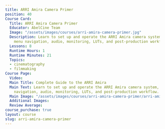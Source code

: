 ```yaml
---
title: ARRI Amira Camera Primer
position: 40
Course Card:
  Title: ARRI Amira Camera Primer
  Educator: AbelCine Team
  Image: "/assets/images/courses/arri-amira-camera-primer.jpg"
  Description: Learn to set up and operate the ARRI Amira camera system, including
    menu navigation, audio, monitoring, LUTs, and post-production workflow.
  Lessons: 8
  Runtime Hours: 1
  Runtime Minutes: 21
  Topics:
  - cinematography
  - filmmaking
Course Page:
  Video:
  Main Title: Complete Guide to the ARRI Amira
  Main Text: Learn to set up and operate the ARRI Amira camera system, including menu
    navigation, audio, monitoring, LUTs, and post-production workflow.
  Main Image: "/assets/images/courses/arri-amira-camera-primer/arri-amira-camera-primer-main.jpg"
  Additional Images:
  Review Average:
course_purchase: true
layout: course
slug: arri-amira-camera-primer
---
```


